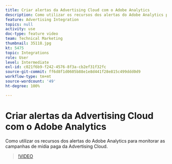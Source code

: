 ```yaml
---
title: Criar alertas da Advertising Cloud com o Adobe Analytics
description: Como utilizar os recursos dos alertas do Adobe Analytics para monitorar as campanhas de mídia paga da Advertising
feature: Advertising Integration
topics: null
activity: use
doc-type: feature video
team: Technical Marketing
thumbnail: 35118.jpg
kt: 5475
topic: Integrations
role: User
level: Intermediate
exl-id: c021f6b9-f242-4576-8f3a-cb2ef31f32fc
source-git-commit: ff6d8f1d0605b88e1e8d441f28e815c499ddd0d9
workflow-type: tm+mt
source-wordcount: '49'
ht-degree: 100%

---
```


# Criar alertas da Advertising Cloud com o Adobe Analytics

Como utilizar os recursos dos alertas do Adobe Analytics para monitorar as campanhas de mídia paga da Advertising Cloud.

>[!VIDEO](https://video.tv.adobe.com/v/35118/?quality=12&learn=on)
